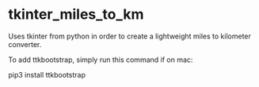 # tkinter_miles_to_km

Uses tkinter from python in order to create a lightweight miles to kilometer converter.

To add ttkbootstrap, simply run this command if on mac:

pip3 install ttkbootstrap
